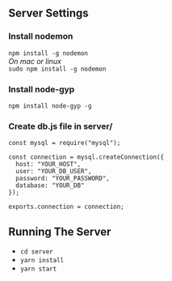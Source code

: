 ## Server Settings

### Install nodemon

`npm install -g nodemon`
<br/>
*On mac or linux*<br/>
`sudo npm install -g nodemon`

### Install node-gyp

`npm install node-gyp -g`

### Create db.js file in server/

```
const mysql = require("mysql");

const connection = mysql.createConnection({
  host: "YOUR_HOST",
  user: "YOUR_DB_USER",
  password: "YOUR_PASSWORD",
  database: "YOUR_DB"
});

exports.connection = connection;
```

## Running The Server

- `cd server`
- `yarn install`
- `yarn start`
